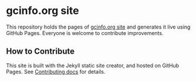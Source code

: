 # gcinfo.org site

This repository holds the pages of [gcinfo.org site](https://gcinfo.org/) and generates it live using GitHub Pages. Everyone is welcome to contribute improvements.

## How to Contribute

This site is built with the Jekyll static site creator, and hosted on GitHub Pages. See [Contributing docs](http://gcinfo.org/kb/contribute/) for details.

